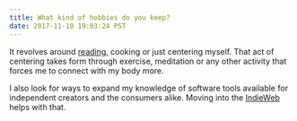 ```yaml
---
title: What kind of hobbies do you keep?
date: 2017-11-10 19:03:24 PST
---
```

It revolves around [reading][1], cooking or just centering myself. That
act of centering takes form through exercise, meditation or any other activity
that forces me to connect with my body more.

I also look for ways to expand my knowledge of software tools available for
independent creators and the consumers alike. Moving into the [IndieWeb][]
helps with that.

[1]: https://www.goodreads.com/jalcine
[indieweb]: https://indieweb.org
